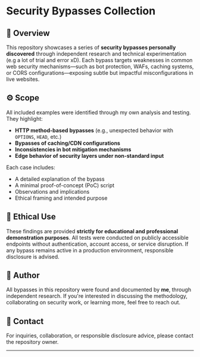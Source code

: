 # Security Bypasses Collection

## 🔐 Overview

This repository showcases a series of **security bypasses personally discovered** through independent research and technical experimentation (e.g a lot of trial and error xD). Each bypass targets weaknesses in common web security mechanisms—such as bot protection, WAFs, caching systems, or CORS configurations—exposing subtle but impactful misconfigurations in live websites.

## ⚙️ Scope

All included examples were identified through my own analysis and testing. They highlight:

- **HTTP method-based bypasses** (e.g., unexpected behavior with `OPTIONS`, `HEAD`, etc.)
- **Bypasses of caching/CDN configurations**
- **Inconsistencies in bot mitigation mechanisms**
- **Edge behavior of security layers under non-standard input**

Each case includes:

- A detailed explanation of the bypass
- A minimal proof-of-concept (PoC) script
- Observations and implications
- Ethical framing and intended purpose


## 📜 Ethical Use

These findings are provided **strictly for educational and professional demonstration purposes**. All tests were conducted on publicly accessible endpoints without authentication, account access, or service disruption. If any bypass remains active in a production environment, responsible disclosure is advised.

## 🧠 Author

All bypasses in this repository were found and documented by **me**, through independent research. If you're interested in discussing the methodology, collaborating on security work, or learning more, feel free to reach out.

## 📧 Contact

For inquiries, collaboration, or responsible disclosure advice, please contact the repository owner.

---
